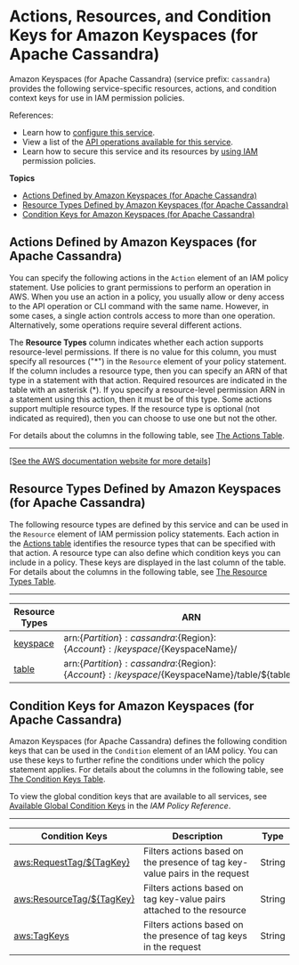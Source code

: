 # Actions, Resources, and Condition Keys for Amazon Keyspaces \(for Apache Cassandra\)<a name="list_amazonkeyspacesforapachecassandra"></a>

Amazon Keyspaces \(for Apache Cassandra\) \(service prefix: `cassandra`\) provides the following service\-specific resources, actions, and condition context keys for use in IAM permission policies\.

References:
+ Learn how to [configure this service](https://docs.aws.amazon.com/keyspaces/latest/devguide/)\.
+ View a list of the [API operations available for this service](https://docs.aws.amazon.com/keyspaces/latest/devguide/)\.
+ Learn how to secure this service and its resources by [using IAM](https://docs.aws.amazon.com/keyspaces/latest/devguide/security_iam_service-with-iam.html) permission policies\.

**Topics**
+ [Actions Defined by Amazon Keyspaces \(for Apache Cassandra\)](#amazonkeyspacesforapachecassandra-actions-as-permissions)
+ [Resource Types Defined by Amazon Keyspaces \(for Apache Cassandra\)](#amazonkeyspacesforapachecassandra-resources-for-iam-policies)
+ [Condition Keys for Amazon Keyspaces \(for Apache Cassandra\)](#amazonkeyspacesforapachecassandra-policy-keys)

## Actions Defined by Amazon Keyspaces \(for Apache Cassandra\)<a name="amazonkeyspacesforapachecassandra-actions-as-permissions"></a>

You can specify the following actions in the `Action` element of an IAM policy statement\. Use policies to grant permissions to perform an operation in AWS\. When you use an action in a policy, you usually allow or deny access to the API operation or CLI command with the same name\. However, in some cases, a single action controls access to more than one operation\. Alternatively, some operations require several different actions\.

The **Resource Types** column indicates whether each action supports resource\-level permissions\. If there is no value for this column, you must specify all resources \("\*"\) in the `Resource` element of your policy statement\. If the column includes a resource type, then you can specify an ARN of that type in a statement with that action\. Required resources are indicated in the table with an asterisk \(\*\)\. If you specify a resource\-level permission ARN in a statement using this action, then it must be of this type\. Some actions support multiple resource types\. If the resource type is optional \(not indicated as required\), then you can choose to use one but not the other\.

For details about the columns in the following table, see [The Actions Table](reference_policies_actions-resources-contextkeys.md#actions_table)\.


****  
[\[See the AWS documentation website for more details\]](http://docs.aws.amazon.com/IAM/latest/UserGuide/list_amazonkeyspacesforapachecassandra.html)

## Resource Types Defined by Amazon Keyspaces \(for Apache Cassandra\)<a name="amazonkeyspacesforapachecassandra-resources-for-iam-policies"></a>

The following resource types are defined by this service and can be used in the `Resource` element of IAM permission policy statements\. Each action in the [Actions table](#amazonkeyspacesforapachecassandra-actions-as-permissions) identifies the resource types that can be specified with that action\. A resource type can also define which condition keys you can include in a policy\. These keys are displayed in the last column of the table\. For details about the columns in the following table, see [The Resource Types Table](reference_policies_actions-resources-contextkeys.md#resources_table)\.


****  

| Resource Types | ARN | Condition Keys | 
| --- | --- | --- | 
|   [ keyspace ](https://docs.aws.amazon.com/keyspaces/latest/devguide/what-is.html)  |  arn:$\{Partition\}:cassandra:$\{Region\}:$\{Account\}:/keyspace/$\{KeyspaceName\}/  |   [ aws:ResourceTag/$\{TagKey\} ](#amazonkeyspacesforapachecassandra-aws_ResourceTag___TagKey_)   | 
|   [ table ](https://docs.aws.amazon.com/keyspaces/latest/devguide/what-is.html)  |  arn:$\{Partition\}:cassandra:$\{Region\}:$\{Account\}:/keyspace/$\{KeyspaceName\}/table/$\{tableName\}  |   [ aws:ResourceTag/$\{TagKey\} ](#amazonkeyspacesforapachecassandra-aws_ResourceTag___TagKey_)   | 

## Condition Keys for Amazon Keyspaces \(for Apache Cassandra\)<a name="amazonkeyspacesforapachecassandra-policy-keys"></a>

Amazon Keyspaces \(for Apache Cassandra\) defines the following condition keys that can be used in the `Condition` element of an IAM policy\. You can use these keys to further refine the conditions under which the policy statement applies\. For details about the columns in the following table, see [The Condition Keys Table](reference_policies_actions-resources-contextkeys.md#context_keys_table)\.

To view the global condition keys that are available to all services, see [Available Global Condition Keys](reference_policies_condition-keys.html#AvailableKeys) in the *IAM Policy Reference*\.


****  

| Condition Keys | Description | Type | 
| --- | --- | --- | 
|   [ aws:RequestTag/$\{TagKey\} ](https://docs.aws.amazon.com/keyspaces/latest/devguide/reference_policies_condition-keys.html#condition-keys-requesttag)  | Filters actions based on the presence of tag key\-value pairs in the request | String | 
|   [ aws:ResourceTag/$\{TagKey\} ](https://docs.aws.amazon.com/keyspaces/latest/devguide/reference_policies_condition-keys.html#condition-keys-resourcetag)  | Filters actions based on tag key\-value pairs attached to the resource | String | 
|   [ aws:TagKeys ](https://docs.aws.amazon.com/keyspaces/latest/devguide/reference_policies_condition-keys.html#condition-keys-tagkeys)  | Filters actions based on the presence of tag keys in the request | String | 